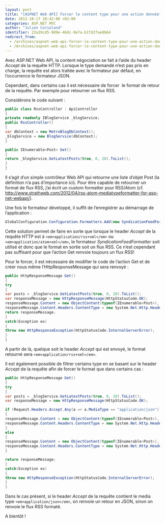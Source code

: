 ```yaml
---
layout: post
title: "[ASPNET Web API] Forcer le content type pour une action donnée"
date: 2012-10-17 10:42:00 +02:00
categories: ASP.NET MVC
author: "Julien Corioland"
identifier: 23a19cd5-989e-46dc-9e7a-b1fd2fae8b64
redirect_from:
  - /archives/aspnet-web-api-forcer-le-content-type-pour-une-action-donnee
  - /Archives/aspnet-web-api-forcer-le-content-type-pour-une-action-donnee
---
```


Avec ASP.NET Web API, la content négociation se fait à l’aide du header <em>Accept</em> de la requête HTTP. Lorsque le type demandé n’est pas pris en charge, la requête est alors traitée avec le formateur par défaut, en l’occurrence le formateur JSON.

Cependant, dans certains cas il est nécessaire de forcer  le format de retour de la requête. Par exemple pour retourner un flux RSS.

Considérons le code suivant :

```csharp
public class RssController : ApiController
{
private readonly IBlogService _blogService;
public RssController()
{
var dbContext = new MetroBlogDbContext();
_blogService = new BlogService(dbContext);
}

public IEnumerable<Post> Get()
{
return _blogService.GetLatestPosts(true, 0, 20).ToList();
}
}
```

Il s’agit d’un simple contrôleur Web API qui retourne une liste d’objet Post (la définition n’a pas d’importance ici). Pour être capable de retourner un format de flux RSS, j’ai écrit un custom formatter pour RSS/Atom (cf. <a title="http://www.strathweb.com/2012/04/rss-atom-mediatypeformatter-for-asp-net-webapi/" href="http://www.strathweb.com/2012/04/rss-atom-mediatypeformatter-for-asp-net-webapi/">http://www.strathweb.com/2012/04/rss-atom-mediatypeformatter-for-asp-net-webapi/</a>).

Une fois le formateur développé, il suffit de l’enregistrer au démarrage de l’application :

```csharp
GlobalConfiguration.Configuration.Formatters.Add(new SyndicationFeedFormatter());
```

Cette solution permet de faire en sorte que lorsque le header <em>Accept</em> de la requête HTTP est à `<em>application/rss+xml</em>` ou `<em>application/atom+xml</em>`, le formateur <em>SyndicationFeedFormatter</em> soit utilisé et donc que le format en sortie soit un flux RSS. Ce n’est cependant pas suffisant pour que l’action Get renvoie toujours un flux RSS!

Pour le forcer, il est nécessaire de modifier le code de l’action Get et de créer nous même l’HttpResponseMessage qui sera renvoyé :

```csharp
public HttpResponseMessage Get()
{
try
{
var posts = _blogService.GetLatestPosts(true, 0, 20).ToList();
var responseMessage = new HttpResponseMessage(HttpStatusCode.OK);
responseMessage.Content = new ObjectContent(typeof(IEnumerable<Post>), posts, new SyndicationFeedFormatter());
responseMessage.Content.Headers.ContentType = new System.Net.Http.Headers.MediaTypeHeaderValue("application/rss+xml");
return responseMessage;
}
catch(Exception ex)
{
throw new HttpResponseException(HttpStatusCode.InternalServerError);
}
}
```

A partir de là, quelque soit le header <em>Accept</em> qui est envoyé, le format retourné sera `<em>application/rss+xml</em>`.

Il est également possible de filtrer certains type en se basant sur le header <em>Accept</em> de la requête afin de forcer le format que dans certains cas :

```csharp
public HttpResponseMessage Get()
{
try
{
var posts = _blogService.GetLatestPosts(true, 0, 20).ToList();
var responseMessage = new HttpResponseMessage(HttpStatusCode.OK);

if (Request.Headers.Accept.Any(a => a.MediaType == "application/json"))
{
responseMessage.Content = new ObjectContent(typeof(IEnumerable<Post>), posts, new JsonMediaTypeFormatter());
responseMessage.Content.Headers.ContentType = new System.Net.Http.Headers.MediaTypeHeaderValue("application/json");
}
else
{
responseMessage.Content = new ObjectContent(typeof(IEnumerable<Post>), posts, new SyndicationFeedFormatter());
responseMessage.Content.Headers.ContentType = new System.Net.Http.Headers.MediaTypeHeaderValue("application/rss+xml");
}

return responseMessage;
}
catch(Exception ex)
{
throw new HttpResponseException(HttpStatusCode.InternalServerError);
}
}
```

Dans le cas présent, si le header <em>Accept</em> de la requête contient le media type `<em>application/json</em>`, on renvoie un retour en JSON, sinon on renvoie le flux RSS formaté.

A bientôt !

